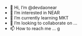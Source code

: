 - 👋 Hi, I’m @devdaonear
- 👀 I’m interested in NEAR
- 🌱 I’m currently learning MKT
- 💞️ I’m looking to collaborate on ...
- 📫 How to reach me ...
g
<!---
devdaonear/devdaonear is a ✨ special ✨ repository because its `README.md` (this file) appears on your GitHub profile.
You can click the Preview link to take a look at your changes.
--->
